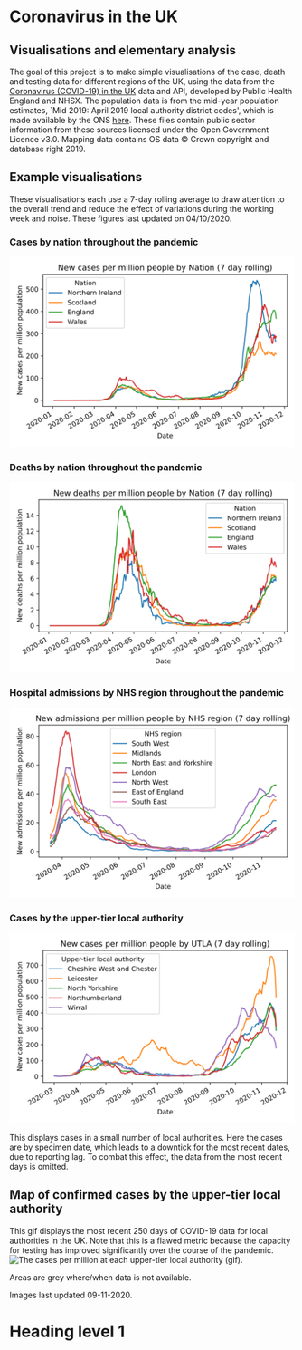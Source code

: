 # Coronavirus in the UK

## Visualisations and elementary analysis
The goal of this project is to make simple visualisations of the case, death and testing data for different regions of the UK, using the data from the [Coronavirus (COVID-19) in the UK](https://coronavirus.data.gov.uk/developers-guide) data and API, developed by Public Health England and NHSX. 
The population data is from the mid-year population estimates, `Mid 2019: April 2019 local authority district codes', which is made available by the ONS [here](https://www.ons.gov.uk/peoplepopulationandcommunity/populationandmigration/populationestimates/datasets/populationestimatesforukenglandandwalesscotlandandnorthernireland).
These files contain public sector information from these sources licensed under the Open Government Licence v3.0.
Mapping data contains OS data © Crown copyright and database right 2019.

## Example visualisations
These visualisations each use a 7-day rolling average to draw attention to the overall trend and reduce the effect of variations during the working week and noise.
These figures last updated on 04/10/2020.

### Cases by nation throughout the pandemic
![Case rate by nation in the UK](img/nation_cases.svg)

### Deaths by nation throughout the pandemic
![Death rate by nation in the UK](img/nation_deaths.svg)

### Hospital admissions by NHS region throughout the pandemic
![Admission rate by region in the UK](img/nhs_admissions.svg)

### Cases by the upper-tier local authority
![Case rate by nation in the UK](img/utla_cases.svg)

This displays cases in a small number of local authorities. Here the cases are by specimen date, which leads to a downtick for the most recent dates, due to reporting lag. To combat this effect, the data from the most recent days is omitted.

## Map of confirmed cases by the upper-tier local authority
This gif displays the most recent 250 days of COVID-19 data for local authorities in the UK. Note that this is a flawed metric because the capacity for testing has improved significantly over the course of the pandemic.
![The cases per million at each upper-tier local authority (gif).](img/map_gif.gif)

Areas are grey where/when data is not available.

Images last updated 09-11-2020.
<h1>Heading level 1</h1>